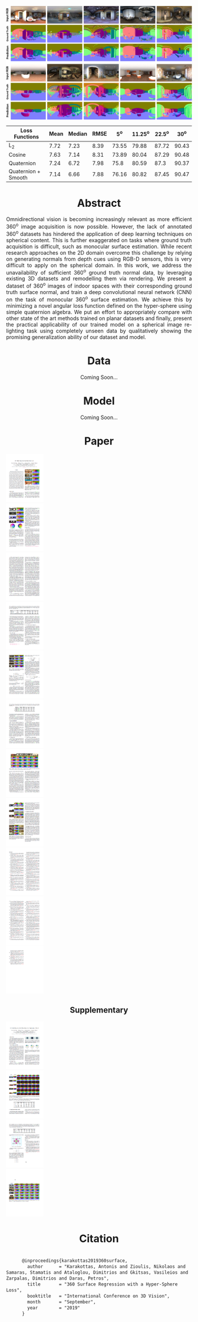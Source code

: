 
<img src = "./assets/img/360HyperSphereBanner.png" alt="Qualitative Results" width="1000"/>


| Loss Functions | Mean | Median | RMSE | 5<sup>o</sup> | 11.25<sup>o</sup> | 22.5<sup>o</sup> | 30<sup>o</sup>|
|----------------|------|--------|------|---------------|-------------------|------------------|---------------|
| L<sub>2</sub>  | 7.72 | 7.23   | 8.39 | 73.55         | 79.88             |  87.72           |   90.43       |
| Cosine         | 7.63 | 7.14   | 8.31 | 73.89         | 80.04             |  87.29           |   90.48       |
| Quaternion     | 7.24 | 6.72   | 7.98 | 75.8          | 80.59             |  87.3            |   90.37       |
|Quaternion + Smooth|7.14| 6.66  | 7.88 | 76.16         | 80.82             | 87.45            |90.47          |



<h1 align="center"> Abstract </h1>
<p style="text-align: justify;">
Omnidirectional vision is becoming increasingly relevant as more efficient 360<sup>o</sup> image acquisition is now possible.
However, the lack of annotated 360<sup>o</sup> datasets has hindered the application of deep learning techniques on spherical content. 
This is further exaggerated on tasks where ground truth acquisition is difficult, such as monocular surface estimation. 
While recent research approaches on the 2D domain overcome this challenge by relying on generating normals from depth cues 
using RGB-D sensors, this is very difficult to apply on the spherical domain. In this work, we address the unavailability 
of sufficient 360<sup>o</sup> ground truth normal data, by leveraging existing 3D datasets and remodelling them via rendering. 
We present a dataset of 360<sup>o</sup> images of indoor spaces with their corresponding ground truth surface normal, 
and train a deep convolutional neural network (CNN) on the task of monocular 360<sup>o</sup> surface estimation. 
We achieve this by minimizing a novel angular loss function defined on the hyper-sphere using simple quaternion algebra. 
We put an effort to appropriately compare with other state of the art methods trained on planar datasets and finally, 
present the practical applicability of our trained model on a spherical image re-lighting task using completely unseen data by 
qualitatively showing the promising generalization ability of our dataset and model.
</p>


<h1 align="center"> Data </h1>
<p align="center">
  Coming Soon...
</p>
<h1 align="center"> Model </h1>
<p align="center">
  Coming Soon...
</p>


<h1 align="center"> Paper </h1>

<p align="center">
  <a href="https://arxiv.org/">
    <div>
      <img src="./assets/img/paper_thumbs/1.png" width=20%>
    </div>
    <div>
      <img src="./assets/img/paper_thumbs/2.png" width=20%>
    </div>
    <div>
      <img src="./assets/img/paper_thumbs/3.png" width=20%>
    </div>
    <div>
      <img src="./assets/img/paper_thumbs/4.png" width=20%>
    </div>
    <div>
      <img src="./assets/img/paper_thumbs/5.png" width=20%>
    </div>
    <div>
      <img src="./assets/img/paper_thumbs/6.png" width=20%>
    </div>
    <div>
      <img src="./assets/img/paper_thumbs/7.png" width=20%>
    </div>
    <div>
      <img src="./assets/img/paper_thumbs/8.png" width=20%>
    </div>
    <div>
      <img src="./assets/img/paper_thumbs/9.png" width=20%>
    </div>
    <div>
      <img src="./assets/img/paper_thumbs/10.png" width=20%>
    </div>
    <div>
      <img src="./assets/img/paper_thumbs/11.png" width=20%>
    </div>
  </a>
</p>

<h2 align="center"> Supplementary </h2>

<p align="center">
  <a href="https://arxiv.org/">
    <div>
      <img src="./assets/img/paper_thumbs/sup1.png" width=20%>
    </div>
    <div>
      <img src="./assets/img/paper_thumbs/sup2.png" width=20%>
    </div>
    <div>
      <img src="./assets/img/paper_thumbs/sup3.png" width=20%>
    </div>
    <div>
      <img src="./assets/img/paper_thumbs/sup4.png" width=20%>
    </div>
  </a>
</p>

<h1 align="center"> Citation </h1>

<p style="width: auto; background-color: #f2f2f2; font-size: small;">
  <pre>
    <code>
      @inproceedings{karakottas2019360surface,
        author      = "Karakottas, Antonis and Zioulis, Nikolaos and Samaras, Stamatis and Ataloglou, Dimitrios and Gkitsas, Vasileios and Zarpalas, Dimitrios and Daras, Petros",
        title       = "360 Surface Regression with a Hyper-Sphere Loss",
        booktitle   = "International Conference on 3D Vision",
        month       = "September",
        year        = "2019"
      }
    </code>
   </pre>
</p>
